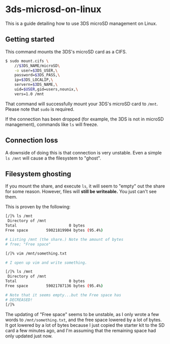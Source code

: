 # 3ds-microsd-on-linux
This is a guide detailing how to use 3DS microSD management on Linux.

## Getting started

This command mounts the 3DS's microSD card as a CIFS.

```sh
$ sudo mount.cifs \
	//$3DS_NAME/microSD\
	-o user=$3DS_USER,\
	password=$3DS_PASS,\
	ip=$3DS_LOCALIP,\
	servern=$3DS_NAME,\
	uid=$USER,gid=users,nounix,\
	vers=1.0 /mnt
```
That command will successfully mount your 3DS's microSD card to `/mnt`. Please note that `sudo` is required.

If the connection has been dropped (for example, the 3DS is not in microSD management), commands like `ls` will freeze.


## Connection loss

A downside of doing this is that connection is very unstable. Even a simple `ls /mnt` will cause a the filesystem to "ghost".

## Filesystem ghosting

If you mount the share, and execute `ls`, it will seem to "empty" out the share for some reason. However, files will **still be writeable.** You just can't see them.

This is proven by the following:

```sh
[/]% ls /mnt
 Directory of /mnt
Total                       0 bytes
Free space        59021819904 bytes (95.4%)

# Listing /mnt (the share.) Note the amount of bytes
# free; "Free space"

[/]% vim /mnt/something.txt

# I open up vim and write something.

[/]% ls /mnt               
 Directory of /mnt
Total                       0 bytes
Free space        59021787136 bytes (95.4%)

# Note that it seems empty...but the Free space has
# DECREASED!
[/]% 
```

The updating of "Free space" seems to be unstable, as I only wrote a few words to `/mnt/something.txt`, and the free space lowered by a lot of bytes. It got lowered by a lot of bytes because I just copied the starter kit to the SD card a few minutes ago, and I'm assuming that the remaining space had only updated just now.

